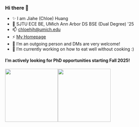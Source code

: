 ### Hi there 👋

- ✨ I am Jiahe (Chloe) Huang
- 🌱 SJTU ECE BE, UMich Ann Arbor DS BSE (Dual Degree) '25
- 📫 [chloehjh@umich.edu](mailto:chloehjh@umich.edu)
- ⚡ [My Homepage](https://jhhuang.tech)
- 👯 I’m an outgoing person and DMs are very welcome!
- 🔭 I’m currently working on how to eat well without cooking :)

#### I’m actively looking for PhD opportunities starting Fall 2025!

<a href="https://jhhuang.tech/"><img height="173px" src="https://github-readme-stats.vercel.app/api?username=jhhuangchloe&count_private=true&rank_icon=github&show_icons=true&theme=apprentice" /><!-- wi*quL3fcV --><img height="173px" src="https://github-readme-stats.vercel.app/api/top-langs/?username=jhhuangchloe&layout=compact&theme=apprentice" /></a>


<!--
**Ch7oe/Ch7oe** is a ✨ _special_ ✨ repository because its `README.md` (this file) appears on your GitHub profile.

Here are some ideas to get you started:

- 🔭 I’m currently working on ...
- 🌱 I’m currently learning ...
- 👯 I’m looking to collaborate on ...
- 🤔 I’m looking for help with ...
- 💬 Ask me about ...
- 📫 How to reach me: ...
- 😄 Pronouns: ...
- ⚡ Fun fact: ...
-->
